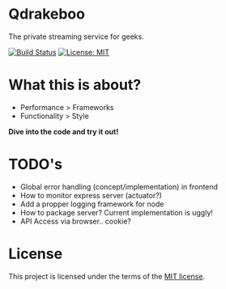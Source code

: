 Qdrakeboo
======

The private streaming service for geeks.

[![Build Status](https://travis-ci.org/bbortt/qdrakeboo.svg?branch=master)](https://travis-ci.org/bbortt/qdrakeboo)
 [![License: MIT](https://img.shields.io/badge/License-MIT-yellow.svg)](https://opensource.org/licenses/MIT)
# What this is about?

* Performance > Frameworks
* Functionality > Style

**Dive into the code and try it out!**

# TODO's

* Global error handling (concept/implementation) in frontend
* How to monitor express server (actuator?)
* Add a propper logging framework for node
* How to package server? Current implementation is uggly!
* API Access via browser.. cookie?

# License

This project is licensed under the terms of the [MIT license](https://github.com/bbortt/qdrakeboo/blob/master/LICENSE).
